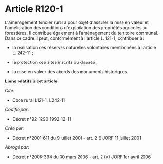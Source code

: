 # Article R120-1

L'aménagement foncier rural a pour objet d'assurer la mise en valeur et l'amélioration des conditions d'exploitation des
propriétés agricoles ou forestières. Il contribue également à l'aménagement du territoire communal. Dans ce cadre il peut,
conformément à l'article L. 121-1, contribuer à :

- la réalisation des réserves naturelles volontaires mentionnées à l'article L. 242-11 ;

- la protection des sites inscrits ou classés ;

- la mise en valeur des abords des monuments historiques.

**Liens relatifs à cet article**

_Cite_:

  - Code rural L121-1, L242-11

_Codifié par_:

  - Décret n°92-1290 1992-12-11

_Créé par_:

  - Décret n°2001-611 du 9 juillet 2001 - art. 2 () JORF 11 juillet 2001

_Abrogé par_:

  - Décret n°2006-394 du 30 mars 2006 - art. 2 (V) JORF 1er avril 2006
